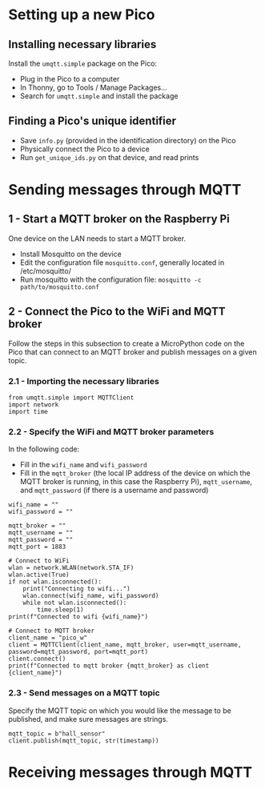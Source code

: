 # Setting up a new Pico

## Installing necessary libraries

Install the `umqtt.simple` package on the Pico:
- Plug in the Pico to a computer
- In Thonny, go to Tools / Manage Packages...
- Search for `umqtt.simple` and install the package

## Finding a Pico's unique identifier

- Save `info.py` (provided in the identification directory) on the Pico
- Physically connect the Pico to a device
- Run `get_unique_ids.py` on that device, and read prints

# Sending messages through MQTT

## 1 - Start a MQTT broker on the Raspberry Pi

One device on the LAN needs to start a MQTT broker.

- Install Mosquitto on the device
- Edit the configuration file `mosquitto.conf`, generally located in /etc/mosquitto/
- Run mosquitto with the configuration file: `mosquitto -c path/to/mosquitto.conf`

## 2 - Connect the Pico to the WiFi and MQTT broker

Follow the steps in this subsection to create a MicroPython code on the Pico that can connect to an MQTT broker and publish messages on a given topic.

### 2.1 - Importing the necessary libraries
```
from umqtt.simple import MQTTClient
import network
import time
```

### 2.2 - Specify the WiFi and MQTT broker parameters

In the following code:
- Fill in the `wifi_name` and `wifi_password`
- Fill in the `mqtt_broker` (the local IP address of the device on which the MQTT broker is running, in this case the Raspberry Pi), `mqtt_username`, and `mqtt_password` (if there is a username and password)

```
wifi_name = ""
wifi_password = ""

mqtt_broker = ""
mqtt_username = ""
mqtt_password = ""
mqtt_port = 1883

# Connect to WiFi
wlan = network.WLAN(network.STA_IF)
wlan.active(True)
if not wlan.isconnected():
    print("Connecting to wifi...")
    wlan.connect(wifi_name, wifi_password)
    while not wlan.isconnected():
        time.sleep(1)
print(f"Connected to wifi {wifi_name}")

# Connect to MQTT broker
client_name = "pico_w"
client = MQTTClient(client_name, mqtt_broker, user=mqtt_username, password=mqtt_password, port=mqtt_port)
client.connect()
print(f"Connected to mqtt broker {mqtt_broker} as client {client_name}")
```

### 2.3 - Send messages on a MQTT topic

Specify the MQTT topic on which you would like the message to be published, and make sure messages are strings.

```
mqtt_topic = b"hall_sensor"
client.publish(mqtt_topic, str(timestamp))
```

# Receiving messages through MQTT

## 